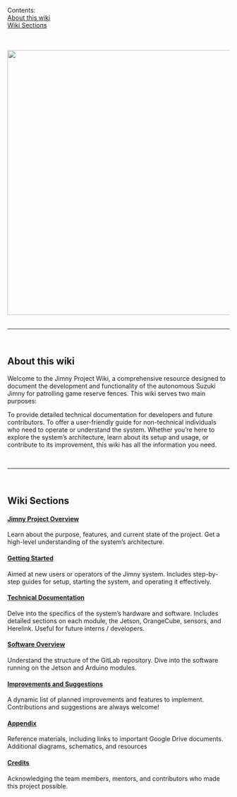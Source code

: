 

Contents: <br>
[About this wiki](#About-this-wiki) <br>
[Wiki Sections](#Wiki-Sections) <br>

<br>
<br>
  
<img src="https://github.com/Axel-Barbelanne/jimny-wiki/blob/main/images/jimny_above.JPG" width="600">
  
<br>
<br>


---

<br>

## About this wiki

Welcome to the Jimny Project Wiki, a comprehensive resource designed to document the development and functionality of the autonomous Suzuki Jimny for patrolling game reserve fences. This wiki serves two main purposes:

To provide detailed technical documentation for developers and future contributors.
To offer a user-friendly guide for non-technical individuals who need to operate or understand the system.
Whether you’re here to explore the system’s architecture, learn about its setup and usage, or contribute to its improvement, this wiki has all the information you need.

<br>

---

<br>

## Wiki Sections


#### [Jimny Project Overview](Jimny-Project-Overview)
Learn about the purpose, features, and current state of the project.
Get a high-level understanding of the system’s architecture.
#### [Getting Started](Getting-Started)
Aimed at new users or operators of the Jimny system.
Includes step-by-step guides for setup, starting the system, and operating it effectively.
#### [Technical Documentation](Technical-Documentation)
Delve into the specifics of the system’s hardware and software.
Includes detailed sections on each module, the Jetson, OrangeCube, sensors, and Herelink.
Useful for future interns / developers.
#### [Software Overview](Software-Overview)
Understand the structure of the GitLab repository.
Dive into the software running on the Jetson and Arduino modules.
#### [Improvements and Suggestions](Improvements-and-Suggestions.md)
A dynamic list of planned improvements and features to implement.
Contributions and suggestions are always welcome!
#### [Appendix](Appendix)
Reference materials, including links to important Google Drive documents.
Additional diagrams, schematics, and resources
#### [Credits](Credits)
Acknowledging the team members, mentors, and contributors who made this project possible.


